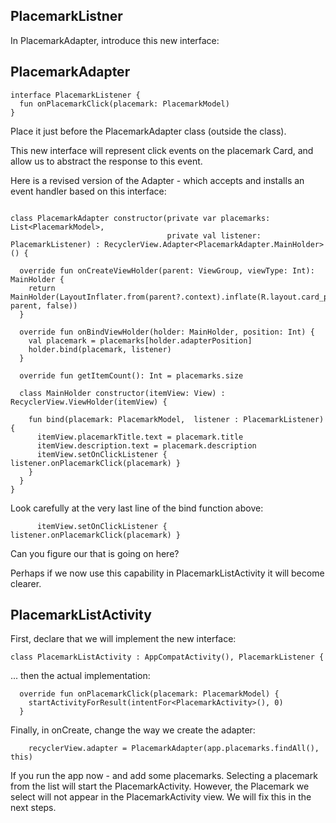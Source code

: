 ## PlacemarkListner

In PlacemarkAdapter, introduce this new interface:

## PlacemarkAdapter

~~~
interface PlacemarkListener {
  fun onPlacemarkClick(placemark: PlacemarkModel)
}
~~~

Place it just before the PlacemarkAdapter class (outside the class).

This new interface will represent click events on the placemark Card, and allow us to abstract the response to this event.


Here is a revised version of the Adapter - which accepts and installs an event handler based on this interface:

~~~

class PlacemarkAdapter constructor(private var placemarks: List<PlacemarkModel>,
                                   private val listener: PlacemarkListener) : RecyclerView.Adapter<PlacemarkAdapter.MainHolder>() {

  override fun onCreateViewHolder(parent: ViewGroup, viewType: Int): MainHolder {
    return MainHolder(LayoutInflater.from(parent?.context).inflate(R.layout.card_placemark, parent, false))
  }

  override fun onBindViewHolder(holder: MainHolder, position: Int) {
    val placemark = placemarks[holder.adapterPosition]
    holder.bind(placemark, listener)
  }

  override fun getItemCount(): Int = placemarks.size

  class MainHolder constructor(itemView: View) : RecyclerView.ViewHolder(itemView) {

    fun bind(placemark: PlacemarkModel,  listener : PlacemarkListener) {
      itemView.placemarkTitle.text = placemark.title
      itemView.description.text = placemark.description
      itemView.setOnClickListener { listener.onPlacemarkClick(placemark) }
    }
  }
}
~~~

Look carefully at the very last line of the bind function above:

~~~
      itemView.setOnClickListener { listener.onPlacemarkClick(placemark) }
~~~

Can you figure our that is going on here?

Perhaps if we now use this capability in PlacemarkListActivity it will become clearer.

## PlacemarkListActivity

First, declare that we will implement the new interface:

~~~
class PlacemarkListActivity : AppCompatActivity(), PlacemarkListener {
~~~

... then the actual implementation:

~~~
  override fun onPlacemarkClick(placemark: PlacemarkModel) {
    startActivityForResult(intentFor<PlacemarkActivity>(), 0)
  }
~~~

Finally, in onCreate, change the way we create the adapter:

~~~
    recyclerView.adapter = PlacemarkAdapter(app.placemarks.findAll(), this)
~~~

If you run the app now - and add some placemarks. Selecting a placemark from the list will start the PlacemarkActivity. However, the Placemark we select will not appear in the PlacemarkActivity view. We will fix this in the next steps.

